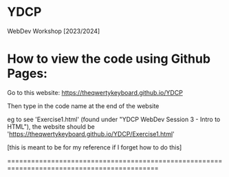# YDCP
WebDev Workshop [2023/2024]

# How to view the code using Github Pages:

Go to this website:
https://theqwertykeyboard.github.io/YDCP

Then type in the code name at the end of the website

eg to see 'Exercise1.html' (found under "YDCP WebDev Session 3 - Intro to HTML"),
the website should be 'https://theqwertykeyboard.github.io/YDCP/Exercise1.html'

[this is meant to be for my reference if I forget how to do this]

============================================================================================

